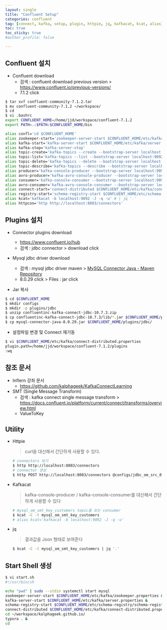 ```yaml
---
layout: single
title: "Confluent Setup"
categories: confluent
tag: [connect, kafka, setup, plugin, httpie, jq, kafkacat, kcat, alias]
toc: true
toc_sticky: true
#author_profile: false

---
```




## Confluent 설치

* Confluent download
  * 검색 : confluent download previous version > https://www.confluent.io/previous-versions/
  * 7.1.2 click

```bash
$ tar xvf confluent-community-7.1.2.tar
$ mv confluent-community-7.1.2 ~/workspace/
$ cd
$ vi .bashrc
export CONFLUENT_HOME=/home/jjd/workspace/confluent-7.1.2
export PATH=.:$PATH:$CONFLUENT_HOME/bin

alias confl='cd $CONFLUENT_HOME'
alias zookeeper-start='zookeeper-server-start $CONFLUENT_HOME/etc/kafka/zookeeper.properties'
alias kafka-start='kafka-server-start $CONFLUENT_HOME/etc/kafka/server.properties'
alias kafka-stop='kafka-server-stop'
alias topic-create='kafka-topics --create --bootstrap-server localhost:9092 --partitions 1 --topic'
alias topic-list='kafka-topics --list --bootstrap-server localhost:9092'
alias topic-delete='kafka-topics --delete --bootstrap-server localhost:9092 --topic'
alias topic-describe='kafka-topics --describe --bootstrap-server localhost:9092 --topic'
alias producer='kafka-console-producer --bootstrap-server localhost:9092 --topic'
alias avro-producer='kafka-avro-console-producer --bootstrap-server localhost:9092 --topic'
alias consumer='kafka-console-consumer --bootstrap-server localhost:9092 --topic'
alias avro-consumer='kafka-avro-console-consumer --bootstrap-server localhost:9092 --topic'
alias connect-start='connect-distributed $CONFLUENT_HOME/etc/kafka/connect-distributed.properties'
alias registry-start='schema-registry-start $CONFLUENT_HOME/etc/schema-registry/schema-registry.properties'
alias kcat='kafkacat -b localhost:9092 -J -q -u' # | jq '.'
alias httpcon='http http://localhost:8083/connectors'
```



## Plugins 설치

* Connector plugins download
  * https://www.confluent.io/hub
  * 검색 : jdbc connector > download click
* Mysql jdbc driver download
  * 검색 : mysql jdbc driver maven > [MySQL Connector Java - Maven Repository](https://mvnrepository.com/artifact/mysql/mysql-connector-java)
  * 8.0.29 click > Files : jar click

* Jar 복사

```bash
$ cd $CONFLUENT_HOME
$ mkdir configs
$ mkdir -p plugins/jdbc
$ unzip confluentinc-kafka-connect-jdbc-10.7.3.zip
$ cp confluentinc-kafka-connect-jdbc-10.7.3/lib/*.jar $CONFLUENT_HOME/plugins/jdbc/
$ cp mysql-connector-java-8.0.29.jar $CONFLUENT_HOME/plugins/jdbc/
```

* 설정파일 변경 및 Connect 재기동

```bash
$ vi $CONFLUENT_HOME/etc/kafka/connect-distributed.properties
plugin.path=/home/jjd/workspace/confluent-7.1.2/plugins
:wq
```



## 참조 문서

* Inflern 강좌 문서
  * https://github.com/kalphageek/KafkaConnectLearning
* SMT (Single Message Transform)
  * 검색 : kafka connect single message transform > https://docs.confluent.io/platform/current/connect/transforms/overview.html
  * ValueToKey



## Utility

* Httpie

  > curl을 대신해서 간단하게 사용할 수 있다.

  ```bash
  # connectors 보기
  $ http http://localhost:8083/connectors
  # connector 생성
  $ http POST http://localhost:8083/connectors @configs/jdbc_om_src_03.json
  ```

* Kafkacat

  > kafka-console-producer / kafka-console-consumer를 대신해서 간단하게 사용할 수 있다

  ```bash
  # mysql_om_smt_key_customers topic을 보는 consumer
  $ kcat -C -t mysql_om_smt_key_customers
  # alias kcat='kafkacat -b localhost:9092 -J -q -u'
  ```

* jq

  > 결과값을 Json 형태로 보여준다

  ```bash
  $ kcat -C -t mysql_om_smt_key_customers | jq '.'
  ```

  

## Start Shell 생성

```bash
$ vi start.sh
#!/usr/bin/sh

echo "pwd" | sudo --stdin systemctl start mysql
zookeeper-server-start $CONFLUENT_HOME/etc/kafka/zookeeper.properties &
kafka-server-start $CONFLUENT_HOME/etc/kafka/server.properties &
schema-registry-start $CONFLUENT_HOME/etc/schema-registry/schema-registry.properties &
connect-distributed $CONFLUENT_HOME/etc/kafka/connect-distributed.properties &
cd ~/workspace/kalphageek.github.io/
typora . &
cd
```

